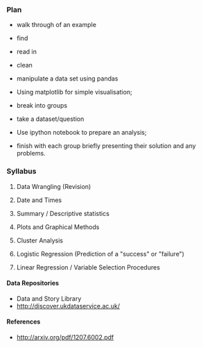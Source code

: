 ### Plan
- walk through of an example 
 - find 
 - read in 
 - clean 
 - manipulate a data set using pandas
 
- Using matplotlib for simple visualisation; 
 - break into groups 
 - take a dataset/question
 
- Use ipython notebook to prepare an analysis; 

- finish with each group briefly presenting their solution and any problems.

### Syllabus

1. Data Wrangling (Revision)

2. Date and Times

3. Summary / Descriptive statistics

4. Plots and Graphical Methods 

5. Cluster Analysis

6. Logistic Regression (Prediction of a "success" or "failure")

7. Linear Regression / Variable Selection Procedures 

#### Data Repositories

- Data and Story Library 
- http://discover.ukdataservice.ac.uk/

#### References

 - http://arxiv.org/pdf/1207.6002.pdf
